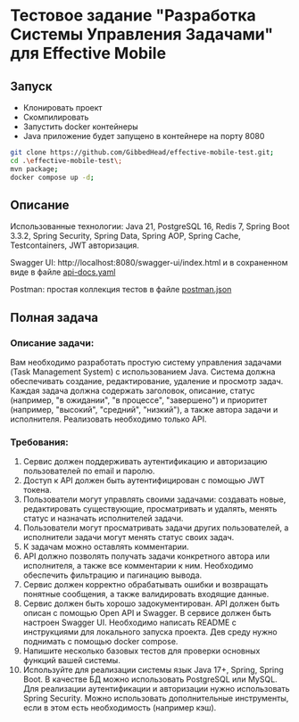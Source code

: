 # Тестовое задание "Разработка Системы Управления Задачами" для Effective Mobile

## Запуск

* Клонировать проект
* Скомпилировать
* Запустить docker контейнеры
* Java приложение будет запущено в контейнере на порту 8080

```bash
git clone https://github.com/GibbedHead/effective-mobile-test.git;
cd .\effective-mobile-test\;
mvn package;
docker compose up -d;
```

## Описание

Использованные технологии: Java 21, PostgreSQL 16, Redis 7, Spring Boot 3.3.2, Spring Security, Spring Data, Spring AOP, Spring Cache, Testcontainers, JWT авторизация.

Swagger UI: http://localhost:8080/swagger-ui/index.html и в сохраненном виде в файле [api-docs.yaml](api-docs.yaml)

Postman: простая коллекция тестов в файле [postman.json](postman.json)

## Полная задача

### Описание задачи:
Вам необходимо разработать простую систему управления задачами (Task Management System) с использованием Java. Система должна обеспечивать создание, редактирование, удаление и просмотр задач. Каждая задача должна содержать заголовок, описание, статус (например, "в ожидании", "в процессе", "завершено") и приоритет (например, "высокий", "средний", "низкий"), а также автора задачи и исполнителя. Реализовать необходимо только API.
### Требования:
1.	Сервис должен поддерживать аутентификацию и авторизацию пользователей по email и паролю.
2.	Доступ к API должен быть аутентифицирован с помощью JWT токена.
3.	Пользователи могут управлять своими задачами: создавать новые, редактировать существующие, просматривать и удалять, менять статус и назначать исполнителей задачи.
4.	Пользователи могут просматривать задачи других пользователей, а исполнители задачи могут менять статус своих задач.
5.	К задачам можно оставлять комментарии.
6.	API должно позволять получать задачи конкретного автора или исполнителя, а также все комментарии к ним. Необходимо обеспечить фильтрацию и пагинацию вывода.
7.	Сервис должен корректно обрабатывать ошибки и возвращать понятные сообщения, а также валидировать входящие данные.
8.	Сервис должен быть хорошо задокументирован. API должен быть описан с помощью Open API и Swagger. В сервисе должен быть настроен Swagger UI. Необходимо написать README с инструкциями для локального запуска проекта. Дев среду нужно поднимать с помощью docker compose.
9.	Напишите несколько базовых тестов для проверки основных функций вашей системы.
10.	Используйте для реализации системы язык Java 17+, Spring, Spring Boot. В качестве БД можно использовать PostgreSQL или MySQL. Для реализации аутентификации и авторизации нужно использовать Spring Security. Можно использовать дополнительные инструменты, если в этом есть необходимость (например кэш).
